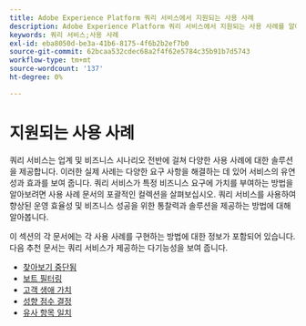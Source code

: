 ```yaml
---
title: Adobe Experience Platform 쿼리 서비스에서 지원되는 사용 사례
description: Adobe Experience Platform 쿼리 서비스에서 지원되는 사용 사례를 알아봅니다.
keywords: 쿼리 서비스;사용 사례
exl-id: eba8050d-be3a-41b6-8175-4f6b2b2ef7b0
source-git-commit: 62bcaa532cdec68a2f4f62e5784c35b91b7d5743
workflow-type: tm+mt
source-wordcount: '137'
ht-degree: 0%

---
```


# 지원되는 사용 사례

쿼리 서비스는 업계 및 비즈니스 시나리오 전반에 걸쳐 다양한 사용 사례에 대한 솔루션을 제공합니다. 이러한 실제 사례는 다양한 요구 사항을 해결하는 데 있어 서비스의 유연성과 효과를 보여 줍니다. 쿼리 서비스가 특정 비즈니스 요구에 가치를 부여하는 방법을 알아보려면 사용 사례 문서의 포괄적인 컬렉션을 살펴보십시오. 쿼리 서비스를 사용하여 향상된 운영 효율성 및 비즈니스 성공을 위한 통찰력과 솔루션을 제공하는 방법에 대해 알아봅니다.

이 섹션의 각 문서에는 각 사용 사례를 구현하는 방법에 대한 정보가 포함되어 있습니다. 다음 추천 문서는 쿼리 서비스가 제공하는 다기능성을 보여 줍니다.

- [찾아보기 중단됨](./abandoned-browse.md)
- [보트 필터링](./bot-filtering.md)
- [고객 생애 가치](./customer-lifetime-value.md)
- [성향 점수 결정](./propensity-score.md)
- [유사 항목 일치](./fuzzy-match.md)
